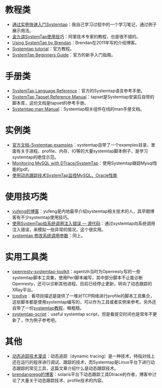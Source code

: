 # 教程类
* [通过实例快速入门Systemtap](https://www.codedump.info/post/20200128-systemtap-by-example/)：我自己学习过程中的一个学习笔记，通过例子展示用法。
* [金九讲SystemTap使用技巧](https://zhuanlan.zhihu.com/p/28680568)：阿里技术专家的教程，也是很不错的。
* [Using SystemTap by Brendan](http://dtrace.org/blogs/brendan/2011/10/15/using-systemtap/)：Brendan在2011年写的介绍博客。
* [Systemtap tutorial](https://sourceware.org/systemtap/tutorial.pdf)：官方教程。
* [SystemTap Beginners Guide](https://sourceware.org/systemtap/SystemTap_Beginners_Guide/)：官方的新手入门指南。

# 手册类
* [SystemTap Language Reference](https://sourceware.org/systemtap/langref.pdf)：官方的Systemtap语言参考手册。
* [SystemTap Tapset Reference Manual](https://sourceware.org/systemtap/tapsets/)：tapset是Systemtap安装后自带的脚本库，这份文档是tapset的参考手册。
* [Systemtap man Manual](https://sourceware.org/systemtap/man/)：Systemtap相关组件在线的man手册文档。

# 实例类
* [官方文档-Systemtap examples](https://sourceware.org/systemtap/examples/)：systemtap自带了一个examples目录，里面有关于进程、profile、内存、IO等的大量systemtap脚本例子，是学习systemtap的绝佳示范。
* [Monitoring MySQL with DTrace/SystemTap](https://www.slideshare.net/posullivan/monitoring-mysql-with-dtracesystemtap)：使用Systemtap跟踪Mysql性能的pdf。
* [使用动态跟踪技术SystemTap监控MySQL、Oracle性能](http://tech.it168.com/a2018/0808/5005/000005005369.shtml)

# 使用技巧类

* [yufeng的博客](http://blog.yufeng.info/archives/category/tools)：yufeng是内地最早介绍systemtap相关技术的人，其早期博客有不少systemtap使用技巧。
* [使用SystemTap给系统调用注入错误 — 源代码](https://lrita.github.io/2017/06/27/systemtap-inject-syscall-error/)：通过systemtap向系统调用注入错误，来模拟一些异常的情况，这个很实用。
* [systemtap 修改系统调用参数](https://tcler.github.io/2017/09/11/systemtap-modify-syscall-parameters/)：同上。

# 实用工具类

* [openresty-systemtap-toolkit](https://github.com/openresty/openresty-systemtap-toolkit)：agentzh当时为Openresty写的一些systemtap脚本工具集，使用Perl脚本编写，其中部分脚本不止能诊断Openresty，还可以诊断其他进程。目前已经停止更新，转向了动态跟踪的XRay平台。
* [tcpdive](https://github.com/fastos/tcpdive)：看项目描述是提供了一堆对TCP网络进行profile的脚本工具集合，这些脚本都是使用systemtap编写的，可以作为工具或者实例来参考。另外还自带了一份[systemtap教程](https://www.kancloud.cn/digest/tcpdive/120062)，略粗糙。
* [systemtap-script](https://github.com/soarpenguin/systemtap-script)：useful systemtap script，但是看提交时间也是常年不更新了，作为例子参考吧。

# 其他
* [动态追踪技术漫谈](https://openresty.org/posts/dynamic-tracing/)：动态追踪（dynamic tracing）是一种技术，特指对线上还在运行的程序进行调试、跟踪的技术，而Systemtap是Linux平台下进行动态跟踪的常见工具，这篇文章介绍什么是动态跟踪技术。
* [brendangregg的博客](http://www.brendangregg.com/)：solaris平台下动态跟踪工具Dtrace的作者，博客中讨论了大量关于动态跟踪技术、profile技术的内容。